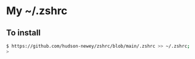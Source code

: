 # My ~/.zshrc

## To install

```sh
$ https://github.com/hudson-newey/zshrc/blob/main/.zshrc >> ~/.zshrc;
>
```
